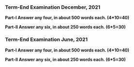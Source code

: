 ### Term-End Examination December, 2021
**Part-I Answer any four, in about 500 words each. (4*10=40)**

**Part-II Answer any six, in about 250 words each. (6*5=30)**

### Term-End Examination June, 2021
**Part-I Answer any four, in about 500 words each. (4*10=40)**

**Part-II Answer any six, in about 250 words each. (6*5=30)**
